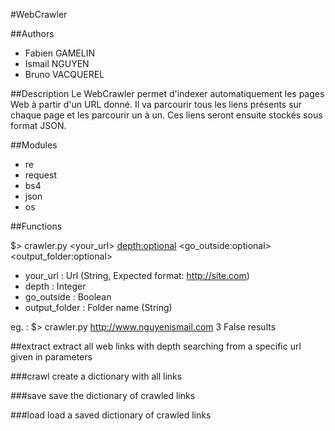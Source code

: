 #WebCrawler

##Authors
- Fabien GAMELIN
- Ismail NGUYEN
- Bruno VACQUEREL


##Description
Le WebCrawler permet d'indexer automatiquement les pages Web à partir d'un URL donné.
Il va parcourir tous les liens présents sur chaque page et les parcourir un à un.
Ces liens seront ensuite stockés sous format JSON.


##Modules
- re
- request
- bs4
- json
- os


##Functions

$> crawler.py <your_url> <depth:optional> <go_outside:optional> <output_folder:optional>

- your_url : Url (String, Expected format: http://site.com)
- depth : Integer
- go_outside : Boolean
- output_folder : Folder name (String)

eg. : $> crawler.py http://www.nguyenismail.com 3 False results

##extract
extract all web links with depth searching from a specific url given in parameters

###crawl
create a dictionary with all links

###save
save the dictionary of crawled links

###load
load a saved dictionary of crawled links

